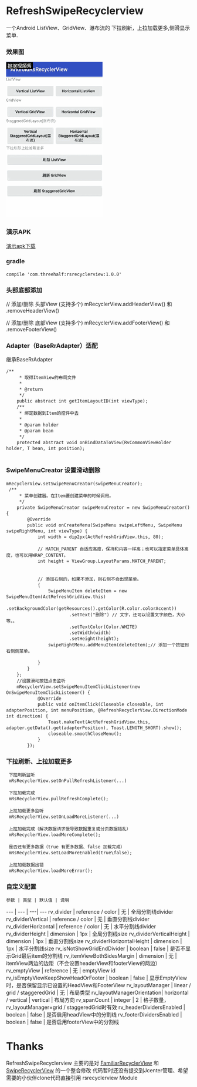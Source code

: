 # RefreshSwipeRecyclerview
一个Android ListView、GridView、瀑布流的 下拉刷新，上拉加载更多,侧滑显示菜单.

### 效果图
![](https://github.com/Jayqiu/RefreshSwipeRecyclerview/blob/master/AndroidRsRecyclerView/screenshot/img.gif)  
### 演示APK
[演示apk下载](https://github.com/Jayqiu/RefreshSwipeRecyclerview/blob/master/AndroidRsRecyclerView/sample_debug.apk) 
### gradle
```
compile 'com.threehalf:rsrecyclerview:1.0.0'
```
### 头部底部添加
// 添加/删除 头部View (支持多个)
mRecyclerView.addHeaderView() 和 .removeHeaderView()

// 添加/删除 底部View (支持多个)
mRecyclerView.addFooterView() 和 .removeFooterView()
### Adapter（BaseRrAdapter）适配
继承BaseRrAdapter<T>
```
/**
     * 取得ItemView的布局文件
     *
     * @return
     */
    public abstract int getItemLayoutID(int viewType);
    /**
     * 绑定数据到Item的控件中去
     *
     * @param holder
     * @param bean
     */
    protected abstract void onBindDataToView(RvCommonViewHolder holder, T bean, int position);
    
```
### SwipeMenuCreator 设置滑动删除
```
mRecyclerView.setSwipeMenuCreator(swipeMenuCreator);
 /**
     * 菜单创建器。在Item要创建菜单的时候调用。
     */
    private SwipeMenuCreator swipeMenuCreator = new SwipeMenuCreator() {
        @Override
        public void onCreateMenu(SwipeMenu swipeLeftMenu, SwipeMenu swipeRightMenu, int viewType) {
            int width = dip2px(ActRefreshGridView.this, 80);

            // MATCH_PARENT 自适应高度，保持和内容一样高；也可以指定菜单具体高度，也可以用WRAP_CONTENT。
            int height = ViewGroup.LayoutParams.MATCH_PARENT;


            // 添加右侧的，如果不添加，则右侧不会出现菜单。
            {
                SwipeMenuItem deleteItem = new SwipeMenuItem(ActRefreshGridView.this)
                        .setBackgroundColor(getResources().getColor(R.color.colorAccent))
                        .setText("删除") // 文字，还可以设置文字颜色，大小等。。
                        .setTextColor(Color.WHITE)
                        .setWidth(width)
                        .setHeight(height);
                swipeRightMenu.addMenuItem(deleteItem);// 添加一个按钮到右侧侧菜单。

            }
        }
    };
    //设置滑动按钮点击监听
    mRecyclerView.setSwipeMenuItemClickListener(new OnSwipeMenuItemClickListener() {
            @Override
            public void onItemClick(Closeable closeable, int adapterPosition, int menuPosition, @RefreshRecyclerView.DirectionMode int direction) {
                Toast.makeText(ActRefreshGridView.this, adapter.getData().get(adapterPosition), Toast.LENGTH_SHORT).show();
                closeable.smoothCloseMenu();
            }
        });
```
### 下拉刷新、上拉加载更多
```
 下拉刷新监听
 mRsRecyclerView.setOnPullRefreshListener(...)
 
 下拉加载完成
 mRsRecyclerView.pullRefreshComplete();
 
 上拉加载更多监听
 mRsRecyclerView.setOnLoadMoreListener(...)
 
 上拉加载完成（解决数据请求慢导致数据重复或分页数据错乱）
 mRsRecyclerView.loadMoreComplete();
 
 是否还有更多数据（true 有更多数据、false 加载完成）
 mRsRecyclerView.setLoadMoreEnabled(true\false);
 
 上拉加载数据出错
 mRsRecyclerView.loadMoreError();
```
### 自定义配置
    参数 | 类型 | 默认值 | 说明
--- | --- | ---| ---
rv_divider                 | reference / color               | 无        | 全局分割线divider
rv_dividerVertical         | reference / color               | 无        | 垂直分割线divider
rv_dividerHorizontal       | reference / color               | 无        | 水平分割线divider
rv_dividerHeight           | dimension                      | 1px       | 全局分割线size
rv_dividerVerticalHeight   | dimension                      | 1px       | 垂直分割线size
rv_dividerHorizontalHeight | dimension                      | 1px       | 水平分割线size
rv_isNotShowGridEndDivider | boolean                        | false     | 是否不显示Grid最后item的分割线
rv_itemViewBothSidesMargin | dimension                      | 无        | itemView两边的边距（不会设置headerView和footerView的两边）
rv_emptyView               | reference                      | 无        | emptyView id
rv_isEmptyViewKeepShowHeadOrFooter | boolean                | false     | 显示EmptyView时，是否保留显示已设置的HeadView和FooterView
rv_layoutManager           | linear / grid / staggeredGrid  | 无        | 布局类型
rv_layoutManagerOrientation| horizontal / vertical          | vertical  | 布局方向
rv_spanCount               | integer                        | 2         | 格子数量，rv_layoutManager=grid / staggeredGrid时有效
rv_headerDividersEnabled   | boolean                        | false     | 是否启用headView中的分割线
rv_footerDividersEnabled   | boolean                        | false     | 是否启用footerView中的分割线

# Thanks
RefreshSwipeRecyclerview 主要的是对 [FamiliarRecyclerView](https://github.com/iwgang/FamiliarRecyclerView) 和[SwipeRecyclerView](https://github.com/yanzhenjie/SwipeRecyclerVie) 的一个整合修改
代码暂时还没有提交到Jcenter管理、希望需要的小伙伴clone代码直接引用 rsrecyclerview Module

